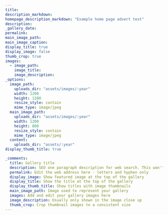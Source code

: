 ```yaml
---
title: 
description_markdown: 
homepage_description_markdown: "Example home page advert text"
description: 
_gallery_date: 
permalink:
main_image_path:
main_image_caption:
display_title: true
display_image: false
thumb_crop: true
images:
  - image_path:
    image_title:
    image_description:
_options:
  image_path:
    uploads_dir: "assets/images/:year"
    width: 1200
    height: 1200
    resize_style: contain
    mime_type: image/jpeg
  main_image_path:
    uploads_dir: "assets/images/:year"
    width: 1200
    height: 800
    resize_style: contain
    mime_type: image/jpeg
  content:
    uploads_dir: "assets/:year"
display_thumb_title: true

_comments:
  title: Gallery title
  description: SEO one paragraph description for web search. This won't appear in your page.
  permalink: Edit the web address here - letters and hyphen only
  display_image: Show featured image at the top of the gallery
  display_title: Show the title at the top of the gallery
  display_thumb_title: Show titles with image thumbnails 
  main_image_path: Image used to represent your gallery
  images: Add and edit your gallery images here
  image_description: Usually only shown in the image close up
  thumb_crop: Crop thumbnail images to a consistent size
---
```

